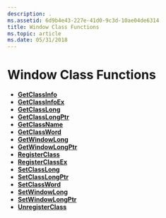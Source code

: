```yaml
---
description: .
ms.assetid: 6d9b4e43-227e-41d0-9c3d-10ae04de6314
title: Window Class Functions
ms.topic: article
ms.date: 05/31/2018
---
```


# Window Class Functions

-   [**GetClassInfo**](/windows/win32/api/winuser/nf-winuser-getclassinfoa)
-   [**GetClassInfoEx**](/windows/win32/api/winuser/nf-winuser-getclassinfoexa)
-   [**GetClassLong**](/windows/win32/api/winuser/nf-winuser-getclasslonga)
-   [**GetClassLongPtr**](/windows/win32/api/winuser/nf-winuser-getclasslongptra)
-   [**GetClassName**](/windows/win32/api/winuser/nf-winuser-getclassname)
-   [**GetClassWord**](/windows/win32/api/winuser/nf-winuser-getclassword)
-   [**GetWindowLong**](/windows/win32/api/winuser/nf-winuser-getwindowlonga)
-   [**GetWindowLongPtr**](/windows/win32/api/winuser/nf-winuser-getwindowlongptra)
-   [**RegisterClass**](/windows/win32/api/winuser/nf-winuser-registerclassa)
-   [**RegisterClassEx**](/windows/win32/api/winuser/nf-winuser-registerclassexa)
-   [**SetClassLong**](/windows/win32/api/winuser/nf-winuser-setclasslonga)
-   [**SetClassLongPtr**](/windows/win32/api/winuser/nf-winuser-setclasslongptra)
-   [**SetClassWord**](/windows/win32/api/winuser/nf-winuser-setclassword)
-   [**SetWindowLong**](/windows/win32/api/winuser/nf-winuser-setwindowlonga)
-   [**SetWindowLongPtr**](/windows/win32/api/winuser/nf-winuser-setwindowlongptra)
-   [**UnregisterClass**](/windows/win32/api/winuser/nf-winuser-unregisterclassa)

 

 
